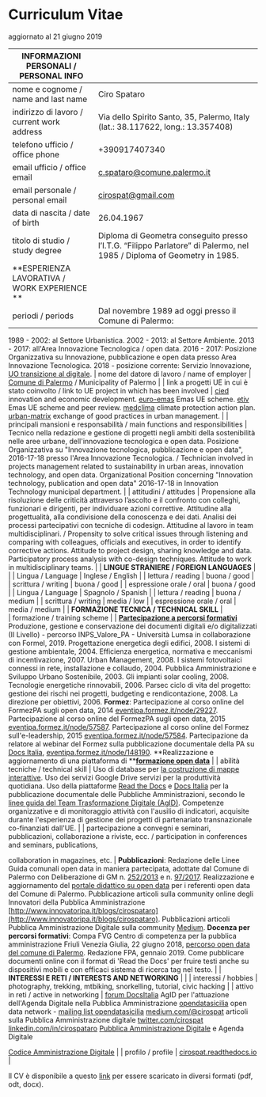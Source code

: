 

# Curriculum Vitae
aggiornato al 21 giugno 2019

| **INFORMAZIONI PERSONALI / PERSONAL INFO** |  | 
| --- | --- |
| nome e cognome / name and last name | Ciro Spataro | 
| indirizzo di lavoro / current work address | Via dello Spirito Santo, 35, Palermo, Italy (lat.: 38.117622, long.: 13.357408) | 
| telefono ufficio / office phone | +390917407340 | 
| email ufficio / office email | [c.spataro@comune.palermo.it](mailto:c.spataro@comune.palermo.it)  | 
| email personale / personal email | [cirospat@gmail.com](mailto:cirospat@gmail.com)  | 
| data di nascita / date of birth | 26.04.1967  | 
| titolo di studio / study degree | Diploma di Geometra conseguito presso l’I.T.G. “Filippo Parlatore” di Palermo, nel 1985 / Diploma of Geometry in 1985. | 
| **ESPERIENZA LAVORATIVA / WORK EXPERIENCE ** |  | 
| periodi / periods | Dal novembre 1989 ad oggi presso il Comune di Palermo: 
1989 - 2002: al Settore Urbanistica.
2002 - 2013: al Settore Ambiente.
2013 - 2017: all'Area Innovazione Tecnologica / open data.
2016 - 2017: Posizione Organizzativa su Innovazione, pubblicazione e open data presso Area Innovazione Tecnologica.
2018 - posizione corrente: Servizio Innovazione, [UO transizione al digitale](https://www.comune.palermo.it/unita.php?apt=4&uo=1770&serv=394&sett=138).
| nome del datore di lavoro / name of employer | [Comune di Palermo](https://www.comune.palermo.it/) /  Municipality of Palermo | 
| link a progetti UE in cui è stato coinvolto / link to UE project in which has been involved  | [cied](http://poieinkaiprattein.org/cied/)  innovation and economic development.
[euro-emas](http://ec.europa.eu/environment/life/project/Projects/index.cfm?fuseaction=search.dspPage&n_proj_id=778&docType=pdf)  Emas UE scheme. 
[etiv](http://slideplayer.com/slide/4835066/)  Emas UE scheme and peer review.
[medclima](http://bit.ly/medclima)  climate protection action plan.
[urban-matrix](http://www.eurocities.eu/eurocities/projects/URBAN-MATRIX-Targeted-Knowledge-Exchange-on-Urban-Sustainability&tpl=home) exchange of good practices in urban management. | 
| principali mansioni e responsabilità  /  main functions and responsibilities | Tecnico nella redazione e gestione di progetti negli ambiti della sostenibilità nelle aree urbane, dell'innovazione tecnologica e open data. Posizione Organizzativa su "Innovazione  tecnologica, pubblicazione e open data", 2016-17-18 presso l'Area Innovazione Tecnologica.  /  Technician involved in projects management related  to sustainability in urban areas, innovation technology, and open data. Organizational Position concerning "Innovation technology, publication and open data" 2016-17-18 in Innovation Technology  municipal department. | 
| attitudini / attitudes | Propensione alla risoluzione delle criticità attraverso l’ascolto e il confronto con colleghi, funzionari e dirigenti, per individuare azioni correttive. Attitudine alla progettualità,  alla condivisione della conoscenza e dei dati.  Analisi dei processi  partecipativi  con tecniche  di  codesign.  Attitudine al lavoro in team multidisciplinari. / Propensity to solve critical issues through listening and comparing with colleagues, officials and executives, in order to identify corrective actions. Attitude to project design, sharing knowledge and data. Participatory process analysis with co-design techniques.  Attitude to work in multidisciplinary teams. | 
| **LINGUE STRANIERE /  FOREIGN LANGUAGES** |  | 
| Lingua / Language | Inglese / English | 
| lettura / reading | buona / good | 
| scrittura / writing | buona / good | 
| espressione orale / oral | buona / good | 
| Lingua / Language | Spagnolo / Spanish | 
| lettura / reading | buona / medium | 
| scrittura / writing | media / low | 
| espressione orale / oral | media / medium | 
| **FORMAZIONE TECNICA / TECHNICAL SKILL** |   
| formazione / training scheme |
| **[Partecipazione a percorsi formativi](https://drive.google.com/file/d/0B6CeRtv_wk8XZWM1Nzc1OWYtMGJiYi00YjFjLWIyYTktZWM3N2I2MmYyYWU4/view)**
Produzione, gestione e conservazione dei documenti digitali e/o digitalizzati (II Livello) - percorso INPS_Valore_PA - Università Lumsa in collaborazione con Formel, 2019.
Progettazione energetica degli edifici, 2008. 
I  sistemi  di  gestione  ambientale,  2004. 
Efficienza  energetica,  normativa  e  meccanismi  di incentivazione, 2007. 
Urban Management, 2008. 
I sistemi  fotovoltaici  connessi  in  rete, installazione  e collaudo, 2004. 
Pubblica Amministrazione e Sviluppo Urbano Sostenibile, 2003. 
Gli impianti solar cooling, 2008. 
Tecnologie  energetiche  rinnovabili, 2006. 
Parsec ciclo di vita del progetto: gestione dei rischi nei progetti, budgeting e rendicontazione, 2008. 
La direzione per obiettivi, 2006. 
**Formez**:
Partecipazione al corso online del FormezPA sugli open data, 2014 [eventipa.formez.it/node/29227](http://eventipa.formez.it/node/29227). 
Partecipazione  al corso  online  del  FormezPA sugli open data,  2015 [eventipa.formez.it/node/57587](http://eventipa.formez.it/node/57587). 
Partecipazione  al corso   online   del   Formez   sull'e-leadership, 2015 [eventipa.formez.it/node/57584](http://eventipa.formez.it/node/57584).
Partecipazione da relatore al webinar del Formez sulla pubblicazione documentale della PA su [Docs Italia](https://docs.italia.it),  [eventipa.formez.it/node/148190](http://eventipa.formez.it/node/148190). 
**Realizzazione e aggiornamento di una piattaforma di ****[formazione open data](https://sites.google.com/view/opendataformazione)**  | 
| abilità tecniche / technical skill | Uso di database per [la costruzione di mappe interattive](https://cirospat.github.io/maps/).
Uso dei servizi Google Drive servizi per la produttività quotidiana.
Uso della piattaforme [Read the Docs](http://readthedocs.io/) e [Docs Italia](https://docs.italia.it) per la pubblicazione documentale delle Pubbliche Amministrazioni, secondo le [linee guida del Team Trasformazione Digitale (AgID)](http://guida-docs-italia.readthedocs.io/it/latest/).
Competenze organizzative e di monitoraggio attività con l'ausilio di indicatori, acquisite durante l'esperienza di gestione dei progetti di partenariato transnazionale co-finanziati dall'UE. | 
| partecipazione a convegni e seminari, pubblicazioni, collaborazione a riviste, ecc. / participation in conferences and seminars, publications, 

collaboration in magazines, etc.  | **Pubblicazioni**:
Redazione delle Linee Guida comunali open data in maniera partecipata, adottate dal Comune di Palermo con Deliberazione di GM n. [252/2013](https://www.comune.palermo.it/js/server/normative/_13122013090000.pdf) e n. [97/2017](http://linee-guida-open-data-comune-palermo.readthedocs.io/it/latest/). 
Realizzazione e aggiornamento del  [portale didattico su open data](https://sites.google.com/view/opendataformazione) per i referenti open data del Comune di Palermo. 
Pubblicazione articoli sulla community online degli Innovatori della Pubblica Amministrazione [http://www.innovatoripa.it/blogs/cirospataro](http://www.innovatoripa.it/blogs/cirospataro).
Pubblicazioni articoli Pubblica Amministrazione Digitale sulla community [Medium](https://medium.com/@cirospat/latest).
**Docenza per percorsi formativi**:
Compa FVG Centro di competenza per la pubblica amministrazione Friuli Venezia Giulia, 22 giugno 2018,  [percorso open data del comune di Palermo](https://compa.fvg.it/Risorse-per-te/Video-Gallery/opendataFVG-2018/Ciro-Spataro).
Redazione FPA, gennaio 2019. Come pubblicare documenti online con il format di 'Read the Docs' per fruire testi anche su dispositivi mobili e con efficaci sistema di ricerca tag nel testo.  | 
| **INTERESSI E RETI / INTERESTS AND NETWORKING** |  | 
| interessi / hobbies | photography, trekking, mtbiking, snorkelling, tutorial, civic hacking | 
| attivo in reti / active in networking | [forum DocsItalia](https://forum.italia.it/u/cirospat/activity) AgID per l'attuazione dell'Agenda Digitale nella Pubblica Amministrazione
[opendatasicilia](http://opendatasicilia.it/author/cirospat/) open data network - [mailing list opendatasicilia](https://groups.google.com/forum/#!forum/opendatasicilia)
[medium.com/@cirospat](https://medium.com/@cirospat/latest) articoli sulla Pubblica Amministrazione digitale
[twitter.com/cirospat](https://twitter.com/cirospat) 
[linkedin.com/in/cirospataro](https://www.linkedin.com/in/cirospataro/) 
[Pubblica Amministrazione Digitale](https://www.facebook.com/groups/384577025038311/) e Agenda Digitale

[Codice Amministrazione Digitale](https://www.facebook.com/groups/cad.ancitel/)  | 
| profilo / profile | [cirospat.readthedocs.io](https://cirospat.readthedocs.io)  | 

Il CV è disponibile a questo [link](https://docs.google.com/document/d/1apRGDYexeQPDBWA-yOKEVsJOwQGYk5zUAs2-aJY50rA) per essere scaricato in diversi formati (pdf, odt, docx).

